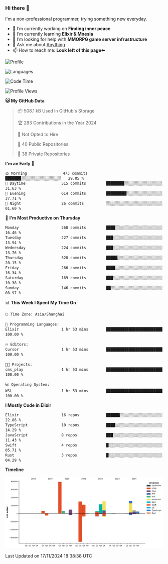 ### Hi there 👋

I'm a non-professional programmer, trying something new everyday.

<!--
**dyzdyz010/dyzdyz010** is a ✨ _special_ ✨ repository because its `README.md` (this file) appears on your GitHub profile.
-->

- 🔭 I’m currently working on **Finding inner peace**
- 🌱 I’m currently learning **Elixir & Mnesia**
- 🤔 I’m looking for help with **MMORPG game server infrustructure**
- 💬 Ask me about [Anything](https://github.com/dyzdyz010/dyzdyz010/issues)
- 📫 How to reach me: **Look left of this page⬅️**

<!-- - 👯 I’m looking to collaborate on
- 😄 Pronouns: ...
- ⚡ Fun fact: ...
 -->
 
![Profile](https://github-readme-stats.vercel.app/api?username=dyzdyz010&count_private=true&show_icons=true&theme=dracula)

![Languages](https://github-readme-stats.vercel.app/api/top-langs/?username=dyzdyz010&layout=compact&theme=dracula)

<!--START_SECTION:waka-->
![Code Time](http://img.shields.io/badge/Code%20Time-1%2C833%20hrs%2010%20mins-blue)

![Profile Views](http://img.shields.io/badge/Profile%20Views-1-blue)

**🐱 My GitHub Data** 

> 📦 508.1 kB Used in GitHub's Storage 
 > 
> 🏆 283 Contributions in the Year 2024
 > 
> 🚫 Not Opted to Hire
 > 
> 📜 40 Public Repositories 
 > 
> 🔑 38 Private Repositories 
 > 
**I'm an Early 🐤** 

```text
🌞 Morning                473 commits         ███████░░░░░░░░░░░░░░░░░░   29.05 % 
🌆 Daytime                515 commits         ████████░░░░░░░░░░░░░░░░░   31.63 % 
🌃 Evening                614 commits         █████████░░░░░░░░░░░░░░░░   37.71 % 
🌙 Night                  26 commits          ░░░░░░░░░░░░░░░░░░░░░░░░░   01.60 % 
```
📅 **I'm Most Productive on Thursday** 

```text
Monday                   268 commits         ████░░░░░░░░░░░░░░░░░░░░░   16.46 % 
Tuesday                  227 commits         ███░░░░░░░░░░░░░░░░░░░░░░   13.94 % 
Wednesday                224 commits         ███░░░░░░░░░░░░░░░░░░░░░░   13.76 % 
Thursday                 328 commits         █████░░░░░░░░░░░░░░░░░░░░   20.15 % 
Friday                   266 commits         ████░░░░░░░░░░░░░░░░░░░░░   16.34 % 
Saturday                 169 commits         ███░░░░░░░░░░░░░░░░░░░░░░   10.38 % 
Sunday                   146 commits         ██░░░░░░░░░░░░░░░░░░░░░░░   08.97 % 
```


📊 **This Week I Spent My Time On** 

```text
🕑︎ Time Zone: Asia/Shanghai

💬 Programming Languages: 
Elixir                   1 hr 53 mins        █████████████████████████   100.00 % 

🔥 Editors: 
Cursor                   1 hr 53 mins        █████████████████████████   100.00 % 

🐱‍💻 Projects: 
cms_play                 1 hr 53 mins        █████████████████████████   100.00 % 

💻 Operating System: 
WSL                      1 hr 53 mins        █████████████████████████   100.00 % 
```

**I Mostly Code in Elixir** 

```text
Elixir                   16 repos            ██████░░░░░░░░░░░░░░░░░░░   22.86 % 
TypeScript               10 repos            ████░░░░░░░░░░░░░░░░░░░░░   14.29 % 
JavaScript               8 repos             ███░░░░░░░░░░░░░░░░░░░░░░   11.43 % 
Swift                    4 repos             █░░░░░░░░░░░░░░░░░░░░░░░░   05.71 % 
Rust                     3 repos             █░░░░░░░░░░░░░░░░░░░░░░░░   04.29 % 
```



**Timeline**

![Lines of Code chart](https://raw.githubusercontent.com/dyzdyz010/dyzdyz010/master/assets/bar_graph.png)


 Last Updated on 17/11/2024 18:38:38 UTC
<!--END_SECTION:waka-->

